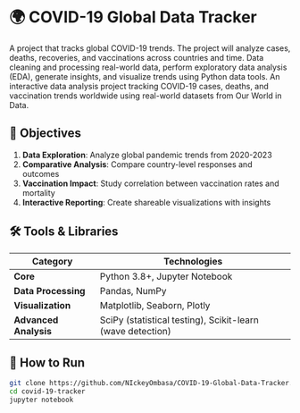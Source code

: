 # 🌍 COVID-19 Global Data Tracker
A project that tracks global COVID-19 trends. The project will analyze cases, deaths, recoveries, and vaccinations across countries and time. Data cleaning and processing real-world data, perform exploratory data analysis (EDA), generate insights, and visualize trends using Python data tools.
An interactive data analysis project tracking COVID-19 cases, deaths, and vaccination trends worldwide using real-world datasets from Our World in Data.

## 🎯 Objectives
1. **Data Exploration**: Analyze global pandemic trends from 2020-2023
2. **Comparative Analysis**: Compare country-level responses and outcomes
3. **Vaccination Impact**: Study correlation between vaccination rates and mortality
4. **Interactive Reporting**: Create shareable visualizations with insights

## 🛠️ Tools & Libraries
| Category | Technologies |
|----------|--------------|
| **Core** | Python 3.8+, Jupyter Notebook |
| **Data Processing** | Pandas, NumPy |
| **Visualization** | Matplotlib, Seaborn, Plotly |
| **Advanced Analysis** | SciPy (statistical testing), Scikit-learn (wave detection) |

## 🚀 How to Run
```bash
git clone https://github.com/NIckeyOmbasa/COVID-19-Global-Data-Tracker.git
cd covid-19-tracker
jupyter notebook
